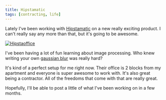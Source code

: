 ```yaml
---
title: Hipstamatic
tags: [contracting, life]
---
```


Lately I've been working with [Hipstamatic](http://heysynthetic.com) on a new really exciting product. I can't really say any more than that, but it's going to be awesome.

<a href="http://heysynthetic.com" class="bordered-image" style="border:0;width:300px;height:300px"><img src="http://assets.samsoff.es/posts/hipstamatic/hipstaoffice.jpg" alt="Hipstaoffice" /></a>

I've been having a lot of fun learning about image processing. Who knew writing your own [gaussian blur](http://en.wikipedia.org/wiki/Gaussian_blur) was really hard?

It's kind of a perfect setup for me right now. Their office is 2 blocks from my apartment and everyone is super awesome to work with. It's also great being a contractor. All of the freedoms that come with that are really great.

Hopefully, I'll be able to post a little of what I've been working on in a few months. 
